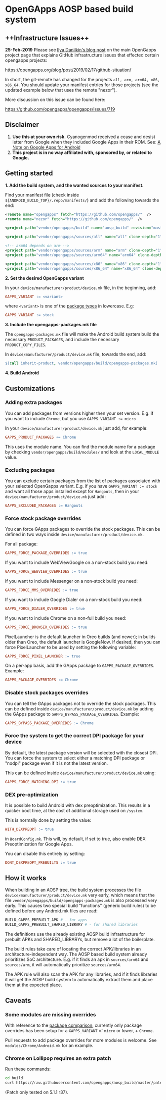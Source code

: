 # OpenGApps AOSP based build system

## ++Infrastructure Issues++

**25-Feb-2019**  Please see [Ilya Danilkin's blog
post](https://opengapps.org/blog/post/2019/02/17/github-situation/) on
the main OpenGapps project page that explains GitHub infrastructure
issues that effected certain opengapps projects:

https://opengapps.org/blog/post/2019/02/17/github-situation/

In short, the git-remote has changed for the projects `all, arm,
arm64, x86, x86_64`.  You should update your manifest entries for
those projects (see the updated example below that uses the remote
"nezor").

More discussion on this issue can be found here:

https://github.com/opengapps/opengapps/issues/719

## Disclaimer
1. **Use this at your own risk.** Cyanogenmod received a cease and desist letter from Google when they included Google Apps in their ROM. See: [A Note on Google Apps for Android](http://android-developers.blogspot.com/2009/09/note-on-google-apps-for-android.html)
2. **This project is in no way affiliated with, sponsored by, or related to Google.**

## Getting started
**1. Add the build system, and the wanted sources to your manifest.**

Find your manifest file (check inside `${ANDROID_BUILD_TOP}/.repo/manifests/`)
and add the following towards the end:
```xml
<remote name="opengapps" fetch="https://github.com/opengapps/"  />
<remote name="nezor" fetch="https://github.com/opengapps/"  />

<project path="vendor/opengapps/build" name="aosp_build" revision="master" remote="opengapps" />

<project path="vendor/opengapps/sources/all" name="all" clone-depth="1" revision="master" remote="nezor" />

<!-- arm64 depends on arm -->
<project path="vendor/opengapps/sources/arm" name="arm" clone-depth="1" revision="master" remote="nezor" />
<project path="vendor/opengapps/sources/arm64" name="arm64" clone-depth="1" revision="master" remote="nezor" />

<project path="vendor/opengapps/sources/x86" name="x86" clone-depth="1" revision="master" remote="nezor" />
<project path="vendor/opengapps/sources/x86_64" name="x86_64" clone-depth="1" revision="master" remote="nezor" />
```

**2. Set the desired OpenGapps variant**

In your `device/manufacturer/product/device.mk` file, in the beginning, add:
```makefile
GAPPS_VARIANT := <variant>
```

where `<variant>` is one of the [package types](https://github.com/opengapps/opengapps/wiki/Package-Comparison) in lowercase. E.g:

```makefile
GAPPS_VARIANT := stock
```

**3. Include the opengapps-packages.mk file**

The `opengapps-packages.mk` file will make the Android build system build the necessary `PRODUCT_PACKAGES`, and include the necessary `PRODUCT_COPY_FILES`.

In `device/manufacturer/product/device.mk` file, towards the end, add:
```makefile
$(call inherit-product, vendor/opengapps/build/opengapps-packages.mk)
```

**4. Build Android**

## Customizations
### Adding extra packages
You can add packages from versions higher then your set version. E.g. if you want to include `Chrome`, but you use `GAPPS_VARIANT := micro`

In your `device/manufacturer/product/device.mk` just add, for example:

```makefile
GAPPS_PRODUCT_PACKAGES += Chrome
```

This uses the module name. You can find the module name for a package by checking `vendor/opengapps/build/modules/` and look at the `LOCAL_MODULE` value.

### Excluding packages
You can exclude certain packages from the list of packages associated with your selected OpenGapps variant. E.g. if you have `GAPPS_VARIANT := stock`
and want all those apps installed except for `Hangouts`, then in your `device/manufacturer/product/device.mk` just add:

```makefile
GAPPS_EXCLUDED_PACKAGES := Hangouts
```

### Force stock package overrides
You can force GApps packages to override the stock packages.
This can be defined in two ways inside `device/manufacturer/product/device.mk`.

For all package:

```makefile
GAPPS_FORCE_PACKAGE_OVERRIDES := true
```

If you want to include WebViewGoogle on a non-stock build you need:

```makefile
GAPPS_FORCE_WEBVIEW_OVERRIDES := true
```

If you want to include Messenger on a non-stock build you need:

```makefile
GAPPS_FORCE_MMS_OVERRIDES := true
```

If you want to include Google Dialer on a non-stock build you need:

```makefile
GAPPS_FORCE_DIALER_OVERRIDES := true
```

If you want to include Chrome on a non-full build you need:

```makefile
GAPPS_FORCE_BROWSER_OVERRIDES := true
```

PixelLauncher is the default launcher in Oreo builds (and newer); in
builds older than Oreo, the default launcher is GoogleNow.  If
desired, then you can force PixelLauncher to be used by setting the
following variable:

```makefile
GAPPS_FORCE_PIXEL_LAUNCHER := true
```

On a per-app basis, add the GApps package to `GAPPS_PACKAGE_OVERRIDES`.
Example:

```makefile
GAPPS_PACKAGE_OVERRIDES := Chrome
```

### Disable stock packages overrides
You can tell the GApps packages not to override the stock packages.
This can be defined inside `device/manufacturer/product/device.mk` by adding the GApps package to `GAPPS_BYPASS_PACKAGE_OVERRIDES`.
Example:

```makefile
GAPPS_BYPASS_PACKAGE_OVERRIDES := Chrome
```

### Force the system to get the correct DPI package for your device
By default, the latest package version will be selected with the closest DPI.
You can force the system to select either a matching DPI package or "nodpi" package even if it is not the latest version.

This can be defined inside `device/manufacturer/product/device.mk` using:

```makefile
GAPPS_FORCE_MATCHING_DPI := true
```

### DEX pre-optimization
It is possible to build Android with dex preoptimization. This results in a quicker boot time, at the cost of additional storage used on `/system`.

This is normally done by setting the value:
```makefile
WITH_DEXPREOPT := true
```

in `BoardConfig.mk`. This will, by default, if set to true, also enable DEX Preoptimization for Google Apps.

You can disable this entirely by setting:
```makefile
DONT_DEXPREOPT_PREBUILTS := true
```

## How it works

When building in an AOSP tree, the build system processes the file `device/manufacturer/product/device.mk` very early, which means that the file `vendor/opengapps/build/opengapps-packages.mk` is also processed very early.
This causes two special build "functions" (generic build rules) to be defined before any Android.mk files are read:

```makefile
BUILD_GAPPS_PREBUILT_APK # - for apps
BUILD_GAPPS_PREBUILT_SHARED_LIBRARY # - for shared libraries
```

The definitions use the already existing AOSP build infrastructure for prebuilt APKs and SHARED_LIBRARYs, but remove a lot of the boilerplate.

The build rules take care of locating the correct APK/libraries in an architecture-independent way. The AOSP based build system already prioritizes SoC architecture. E.g. if it finds an apk in `sources/arm64` and `sources/arm`, it will automatically prioritize `sources/arm64`.

The APK rule will also scan the APK for any libraries, and if it finds libraries it will get the AOSP build system to automatically extract them and place them at the expected place.

## Caveats
### Some modules are missing overrides
With reference to the [package comparison](https://github.com/opengapps/opengapps/wiki/Package-Comparison), currently only package overrides has been setup for a `GAPPS_VARIANT` of `micro` or lower, + `Chrome`.

Pull requests to add package overrides for more modules is welcome. See `modules/Chrome/Android.mk` for an example.

### Chrome on Lollipop requires an extra patch
Run these commands:
```bash
cd build
curl https://raw.githubusercontent.com/opengapps/aosp_build/master/patches/Lollipop/0001-Fix-Chrome.patch | git am -
```

(Patch only tested on 5.1.1 r37).
